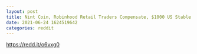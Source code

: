 ```yaml
--- 
layout: post 
title: Nint Coin, Robinhood Retail Traders Compensate, $1000 US Stable Coin 
date: 2021-06-24 1624519642 
categories: reddit 
--- 
```

https://redd.it/o6vxg0